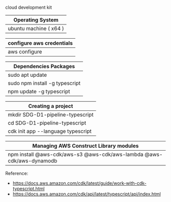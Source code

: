 cloud development kit

| Operating System |
| --------------- |
| ubuntu machine ( x64 ) |

| configure aws credentials |
| --------------- |
| aws configure |

| Dependencies Packages |
| --------------- |
| sudo apt update |
| sudo npm install -g typescript |
| npm update -g typescript |

| Creating a project |
| --------------- |
| mkdir SDG-D1-pipeline-typescript |
| cd SDG-D1-pipeline-typescript |
| cdk init app --language typescript|

| Managing AWS Construct Library modules |
| --------------- |
| npm install @aws-cdk/aws-s3 @aws-cdk/aws-lambda  @aws-cdk/aws-dynamodb |

Reference: 

- https://docs.aws.amazon.com/cdk/latest/guide/work-with-cdk-typescript.html
- https://docs.aws.amazon.com/cdk/api/latest/typescript/api/index.html
